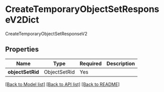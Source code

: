 # CreateTemporaryObjectSetResponseV2Dict

CreateTemporaryObjectSetResponseV2

## Properties
| Name | Type | Required | Description |
| ------------ | ------------- | ------------- | ------------- |
**objectSetRid** | ObjectSetRid | Yes |  |


[[Back to Model list]](../../../../README.md#models-v2-link) [[Back to API list]](../../../../README.md#apis-v2-link) [[Back to README]](../../../../README.md)
